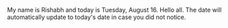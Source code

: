 My name is Rishabh and today is Tuesday, August 16. Hello all. The date will automatically update to today's date in case you did not notice.
